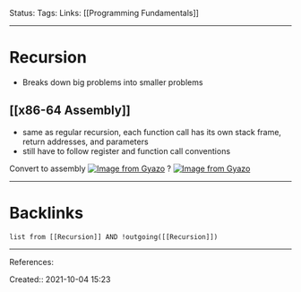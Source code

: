 Status: 
Tags: 
Links: [[Programming Fundamentals]]
___
# Recursion
- Breaks down big problems into smaller problems
## [[x86-64 Assembly]]
- same as regular recursion, each function call has its own stack frame, return addresses, and parameters 
- still have to follow register and function call conventions 

Convert to assembly
[![Image from Gyazo](https://i.gyazo.com/fa071f09ea2fc8ef05feb5b8bf44fba6.png)](https://gyazo.com/fa071f09ea2fc8ef05feb5b8bf44fba6)
?
[![Image from Gyazo](https://i.gyazo.com/f8aaafc64d12a8701b7071c960ce2f3a.png)](https://gyazo.com/f8aaafc64d12a8701b7071c960ce2f3a)
___
# Backlinks
```dataview
list from [[Recursion]] AND !outgoing([[Recursion]])
```
___
References:

Created:: 2021-10-04 15:23
